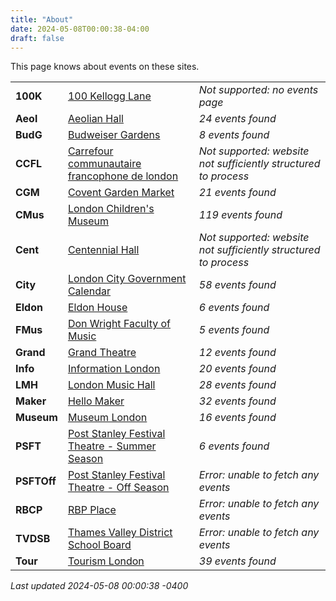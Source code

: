```yaml
---
title: "About"
date: 2024-05-08T00:00:38-04:00
draft: false
---
```


This page knows about events on these sites.

|   |       | |
|:--------------|:------|:--|
| **100K** | [100 Kellogg Lane]() | *Not supported: no events page*
| **Aeol** | [Aeolian Hall](https://aeolianhall.ca/events/) | *24 events found*
| **BudG** | [Budweiser Gardens](https://www.budweisergardens.com/events) | *8 events found*
| **CCFL** | [Carrefour communautaire francophone de london]() | *Not supported: website not sufficiently structured to process*
| **CGM** | [Covent Garden Market](https://coventmarket.com/events/) | *21 events found*
| **CMus** | [London Children's Museum](https://www.londonchildrensmuseum.ca/events) | *119 events found*
| **Cent** | [Centennial Hall]() | *Not supported: website not sufficiently structured to process*
| **City** | [London City Government Calendar](https://london.ca/government/calendar) | *58 events found*
| **Eldon** | [Eldon House](https://eldonhouse.ca/events/) | *6 events found*
| **FMus** | [Don Wright Faculty of Music](http://www.events.westernu.ca/events/music/) | *5 events found*
| **Grand** | [Grand Theatre](https://www.grandtheatre.com/events) | *12 events found*
| **Info** | [Information London](https://www.informationlondon.ca/Event/List) | *20 events found*
| **LMH** | [London Music Hall](http://londonmusichall.com/upcoming-events/) | *28 events found*
| **Maker** | [Hello Maker](https://www.hellomaker.ca/events) | *32 events found*
| **Museum** | [Museum London](https://museumlondon.ca/programs-events) | *16 events found*
| **PSFT** | [Post Stanley Festival Theatre - Summer Season](https://psft.ca/schedule/summer-season/) | *6 events found*
| **PSFTOff** | [Post Stanley Festival Theatre - Off Season](https://psft.ca/schedule/off-season-events/) | *Error: unable to fetch any events*
| **RBCP** | [RBP Place](https://www.rbcplacelondon.com/events) | *Error: unable to fetch any events*
| **TVDSB** | [Thames Valley District School Board](https://calendar.tvdsb.ca/) | *Error: unable to fetch any events*
| **Tour** | [Tourism London](https://www.londontourism.ca/events/all-events) | *39 events found*

_Last updated 2024-05-08 00:00:38 -0400_
